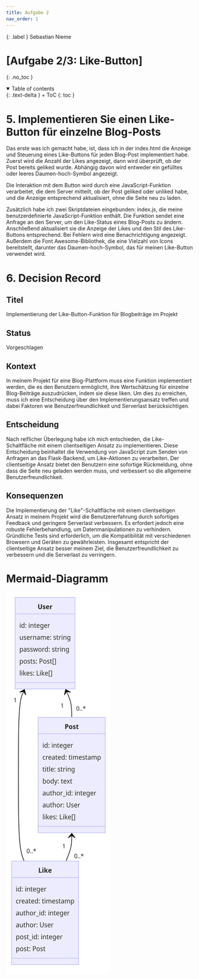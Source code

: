 ```yaml
---
title: Aufgabe 2
nav_order: 1
---
```


{: .label }
Sebastian Nieme

# [Aufgabe 2/3: Like-Button]
{: .no_toc }

<details open markdown="block">
{: .text-delta }
<summary>Table of contents</summary>
+ ToC
{: toc }
</details>

# 5. Implementieren Sie einen Like-Button für einzelne Blog-Posts
Das erste was ich gemacht habe, ist, dass ich in der index.html die Anzeige und Steuerung eines Like-Buttons für jeden Blog-Post implementiert habe. Zuerst wird die Anzahl der Likes angezeigt, dann wird überprüft, ob der Post bereits geliked wurde. Abhängig davon wird entweder ein gefülltes oder leeres Daumen-hoch-Symbol angezeigt. 

Die Interaktion mit dem Button wird durch eine JavaScript-Funktion verarbeitet, die dem Server mitteilt, ob der Post geliked oder unliked habe, und die Anzeige entsprechend aktualisiert, ohne die Seite neu zu laden.

Zusätzlich habe ich zwei Skriptdateien eingebunden: index.js, die meine benutzerdefinierte JavaScript-Funktion enthält. Die Funktion sendet eine Anfrage an den Server, um den Like-Status eines Blog-Posts zu ändern. Anschließend aktualisiert sie die Anzeige der Likes und den Stil des Like-Buttons entsprechend. Bei Fehlern wird eine Benachrichtigung angezeigt. Außerdem die Font Awesome-Bibliothek, die eine Vielzahl von Icons bereitstellt, darunter das Daumen-hoch-Symbol, das für meinen Like-Button verwendet wird.

# 6. Decision Record
## Titel
Implementierung der Like-Button-Funktion für Blogbeiträge im Projekt

## Status
Vorgeschlagen

## Kontext
In meinem Projekt für eine Blog-Plattform muss eine Funktion implementiert werden, die es den Benutzern ermöglicht, ihre Wertschätzung für einzelne Blog-Beiträge auszudrücken, indem sie diese liken. Um dies zu erreichen, muss ich eine Entscheidung über den Implementierungsansatz treffen und dabei Faktoren wie Benutzerfreundlichkeit und Serverlast berücksichtigen.

## Entscheidung
Nach reiflicher Überlegung habe ich mich entschieden, die Like-Schaltfläche mit einem clientseitigen Ansatz zu implementieren. Diese Entscheidung beinhaltet die Verwendung von JavaScript zum Senden von Anfragen an das Flask-Backend, um Like-Aktionen zu verarbeiten. Der clientseitige Ansatz bietet den Benutzern eine sofortige Rückmeldung, ohne dass die Seite neu geladen werden muss, und verbessert so die allgemeine Benutzerfreundlichkeit.

## Konsequenzen
Die Implementierung der "Like"-Schaltfläche mit einem clientseitigen Ansatz in meinem Projekt wird die Benutzererfahrung durch sofortiges Feedback und geringere Serverlast verbessern. Es erfordert jedoch eine robuste Fehlerbehandlung, um Datenmanipulationen zu verhindern. Gründliche Tests sind erforderlich, um die Kompatibilität mit verschiedenen Browsern und Geräten zu gewährleisten. Insgesamt entspricht der clientseitige Ansatz besser meinem Ziel, die Benutzerfreundlichkeit zu verbessern und die Serverlast zu verringern.


# Mermaid-Diagramm 
![Diagramm](https://github.com/Sebi2030/flask-wiederholungspruefung/blob/main/docs/assets/mermaiddiagramm.png)
